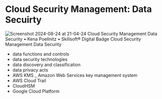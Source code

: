 # Cloud Security Management: Data Secuirty

![Screenshot 2024-08-24 at 21-04-24 Cloud Security Management Data Security • Kena Poellnitz • Skillsoft® Digital Badge Cloud Security Management Data Security](https://github.com/user-attachments/assets/652e6da3-cdb6-4ea7-b051-0521ddcd9828)
* data functions and controls
* data security technologies
* data discovery and classification
* data privacy acts
* AWS KMS _ Amazon Web Services key management system
* AWS Cloud Trail
* CloudHSM
* Google Cloud Platform
